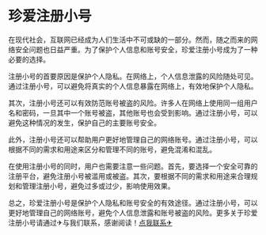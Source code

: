 # 珍爱注册小号

在现代社会，互联网已经成为人们生活中不可或缺的一部分。然而，随之而来的网络安全问题也日益严重。为了保护个人信息和账号安全，珍爱注册小号成为了一种必要的选择。

注册小号的首要原因是保护个人隐私。在网络上，个人信息泄露的风险随处可见。通过注册小号，可以避免将真实的个人信息暴露在网络上，有效地保护个人隐私。

其次，注册小号还可以有效防范账号被盗的风险。许多人在网络上使用同一组用户名和密码，一旦其中一个账号被盗，其他账号也会受到影响。通过注册小号，可以避免这种情况的发生，保护自己的主要账号安全。

此外，注册小号还可以帮助用户更好地管理自己的网络账号。通过注册小号，可以根据不同的需求和用途来区分和管理不同的账号，避免混淆和混乱。

在使用注册小号的同时，用户也需要注意一些问题。首先，要选择一个安全可靠的注册平台，避免注册小号被滥用或被盗。其次，要根据不同的需求和用途来合理规划和管理注册小号，避免过多或过少，影响使用效果。

总之，珍爱注册小号是保护个人隐私和账号安全的有效途径。通过注册小号，可以更好地管理自己的网络账号，避免个人信息泄露和账号被盗的风险。更多关于珍爱注册小号请通过✈与我们联系，感谢阅读！[点我联系✈](https://in.k02.cc)